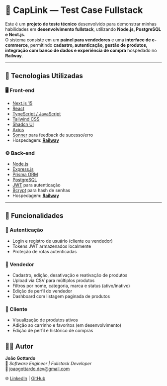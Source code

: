 # 🧩 CapLink — Test Case Fullstack
Este é um **projeto de teste técnico** desenvolvido para demonstrar minhas habilidades em **desenvolvimento fullstack**, utilizando **Node.js, PostgreSQL e Next.js**.  
O sistema consiste em um **painel para vendedores** e uma **interface de e-commerce**, permitindo **cadastro, autenticação, gestão de produtos, integração com banco de dados e experiência de compra** hospedado no **Railway**.


---

## 🚀 Tecnologias Utilizadas

### 🖥️ Front-end
- [Next.js 15](https://nextjs.org/)
- [React](https://react.dev/)
- [TypeScript / JavaScript](https://www.typescriptlang.org/)
- [Tailwind CSS](https://tailwindcss.com/)
- [Shadcn UI](https://ui.shadcn.com/)
- [Axios](https://axios-http.com/)
- [Sonner](https://sonner.emilkowal.ski/) para feedback de sucesso/erro
- Hospedagem: **[Railway](https://railway.com/)**


### ⚙️ Back-end
- [Node.js](https://nodejs.org/)
- [Express.js](https://expressjs.com/)
- [Prisma ORM](https://www.prisma.io/)
- [PostgreSQL](https://www.postgresql.org/)
- [JWT](https://jwt.io/) para autenticação
- [Bcrypt](https://www.npmjs.com/package/bcrypt) para hash de senhas
- Hospedagem: **[Railway](https://railway.com/)**


---

## 🧠 Funcionalidades

### 👤 Autenticação
- Login e registro de usuário (cliente ou vendedor)
- Tokens JWT armazenados localmente
- Proteção de rotas autenticadas

### 🏪 Vendedor
- Cadastro, edição, desativação e reativação de produtos
- Upload via CSV para múltiplos produtos
- Filtros por nome, categoria, marca e status (ativo/inativo)
- Edição de perfil do vendedor
- Dashboard com listagem paginada de produtos

### 🛒 Cliente
- Visualização de produtos ativos
- Adição ao carrinho e favoritos (em desenvolvimento)
- Edição de perfil e histórico de compras


## 🧑‍💻 Autor

**João Gottardo**  
💼 *Software Engineer | Fullstack Developer*  
📧 [joaogottardo.dev@gmail.com](mailto:joaogottardo.dev@gmail.com)  

🌐 [LinkedIn](https://www.linkedin.com/in/joaogottardo/) | [GitHub](https://github.com/joaogottardo)
